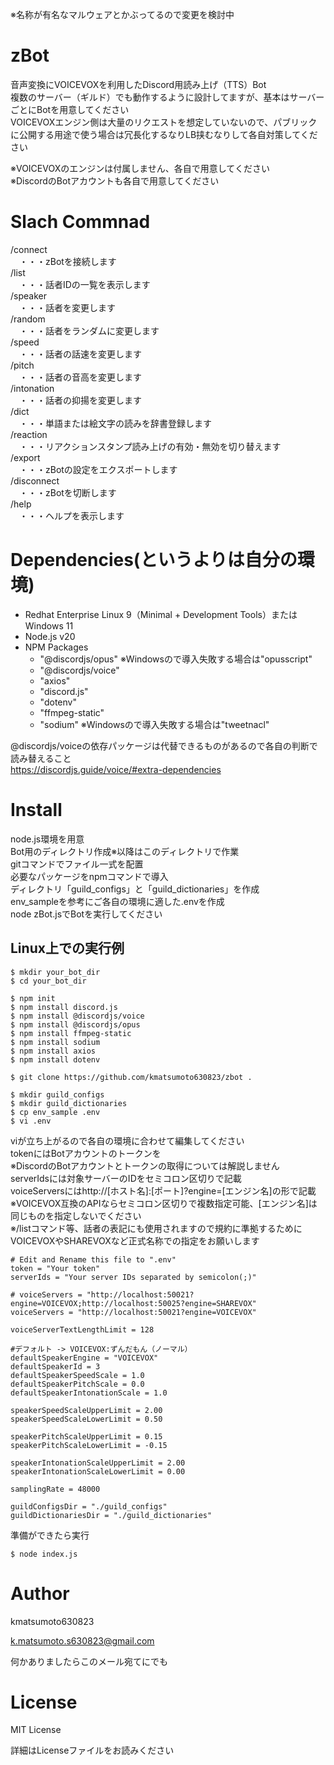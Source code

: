 ※名称が有名なマルウェアとかぶってるので変更を検討中  

# zBot
音声変換にVOICEVOXを利用したDiscord用読み上げ（TTS）Bot  
複数のサーバー（ギルド）でも動作するように設計してますが、基本はサーバーごとにBotを用意してください  
VOICEVOXエンジン側は大量のリクエストを想定していないので、パブリックに公開する用途で使う場合は冗長化するなりLB挟むなりして各自対策してください

※VOICEVOXのエンジンは付属しません、各自で用意してください  
※DiscordのBotアカウントも各自で用意してください  

# Slach Commnad
/connect  
　・・・zBotを接続します  
/list  
　・・・話者IDの一覧を表示します  
/speaker  
　・・・話者を変更します  
/random  
　・・・話者をランダムに変更します  
/speed  
　・・・話者の話速を変更します  
/pitch  
　・・・話者の音高を変更します  
/intonation  
　・・・話者の抑揚を変更します  
/dict  
　・・・単語または絵文字の読みを辞書登録します  
/reaction  
　・・・リアクションスタンプ読み上げの有効・無効を切り替えます  
/export  
　・・・zBotの設定をエクスポートします  
/disconnect  
　・・・zBotを切断します  
/help  
　・・・ヘルプを表示します  

# Dependencies(というよりは自分の環境)
- Redhat Enterprise Linux 9（Minimal + Development Tools）またはWindows 11
- Node.js v20
- NPM Packages
  - "@discordjs/opus" ※Windowsので導入失敗する場合は"opusscript"
  - "@discordjs/voice"
  - "axios"
  - "discord.js"
  - "dotenv"
  - "ffmpeg-static"
  - "sodium" ※Windowsので導入失敗する場合は"tweetnacl"

@discordjs/voiceの依存パッケージは代替できるものがあるので各自の判断で読み替えること  
https://discordjs.guide/voice/#extra-dependencies

# Install
node.js環境を用意  
Bot用のディレクトリ作成※以降はこのディレクトリで作業  
gitコマンドでファイル一式を配置  
必要なパッケージをnpmコマンドで導入  
ディレクトリ「guild_configs」と「guild_dictionaries」を作成  
env_sampleを参考にご各自の環境に適した.envを作成  
node zBot.jsでBotを実行してください  

## Linux上での実行例
```
$ mkdir your_bot_dir
$ cd your_bot_dir

$ npm init
$ npm install discord.js
$ npm install @discordjs/voice
$ npm install @discordjs/opus
$ npm install ffmpeg-static
$ npm install sodium
$ npm install axios
$ npm install dotenv

$ git clone https://github.com/kmatsumoto630823/zbot .

$ mkdir guild_configs
$ mkdir guild_dictionaries
$ cp env_sample .env
$ vi .env
```

viが立ち上がるので各自の環境に合わせて編集してください  
tokenにはBotアカウントのトークンを  
※DiscordのBotアカウントとトークンの取得については解説しません  
serverIdsには対象サーバーのIDをセミコロン区切りで記載  
voiceServersにはhttp://[ホスト名]:[ポート]?engine=[エンジン名]の形で記載  
※VOICEVOX互換のAPIならセミコロン区切りで複数指定可能、[エンジン名]は同じものを指定しないでください  
※/listコマンド等、話者の表記にも使用されますので規約に準拠するためにVOICEVOXやSHAREVOXなど正式名称での指定をお願いします
```
# Edit and Rename this file to ".env"
token = "Your token"
serverIds = "Your server IDs separated by semicolon(;)"

# voiceServers = "http://localhost:50021?engine=VOICEVOX;http://localhost:50025?engine=SHAREVOX"
voiceServers = "http://localhost:50021?engine=VOICEVOX"

voiceServerTextLengthLimit = 128

#デフォルト -> VOICEVOX:ずんだもん（ノーマル）
defaultSpeakerEngine = "VOICEVOX"
defaultSpeakerId = 3 
defaultSpeakerSpeedScale = 1.0
defaultSpeakerPitchScale = 0.0
defaultSpeakerIntonationScale = 1.0

speakerSpeedScaleUpperLimit = 2.00
speakerSpeedScaleLowerLimit = 0.50

speakerPitchScaleUpperLimit = 0.15
speakerPitchScaleLowerLimit = -0.15

speakerIntonationScaleUpperLimit = 2.00
speakerIntonationScaleLowerLimit = 0.00

samplingRate = 48000

guildConfigsDir = "./guild_configs"
guildDictionariesDir = "./guild_dictionaries"
```

準備ができたら実行
```
$ node index.js
```

# Author
kmatsumoto630823

k.matsumoto.s630823@gmail.com

何かありましたらこのメール宛てにでも

# License
MIT License

詳細はLicenseファイルをお読みください

